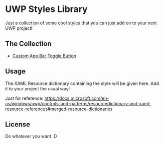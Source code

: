 # UWP Styles Library
Just a collection of some cool styles that you can just add on to your next UWP project!

## The Collection
* [Custom App Bar Toggle Button](\CustomAppBarToggleButtonStyle)

## Usage
The XAML Resource dictionary containing the style will be given here. Add it to your project the usual way!

Just for reference:
https://docs.microsoft.com/en-us/windows/uwp/controls-and-patterns/resourcedictionary-and-xaml-resource-references#merged-resource-dictionaries

## License
Do whatever you want :D